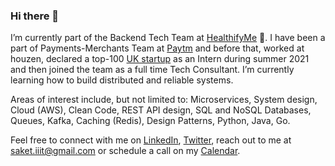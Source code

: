 <!-- ### Hi, I'm Saket! &nbsp;&nbsp;<sup> &#12299;I love to code and build cool products. Currently, learning AWS Infrastructure.</sup> -->

### Hi there 👋

I’m currently part of the Backend Tech Team at [HealthifyMe](https://healthifyme.com) 🚀. I have been a part of Payments-Merchants Team at [Paytm](https://paytm.com) and before that, worked at houzen, declared a top-100 [UK startup](https://startups.co.uk) as an Intern during summer 2021 and then joined the team as a full time Tech Consultant. I’m currently learning how to build distributed and reliable systems. 

Areas of interest include, but not limited to: Microservices, System design, Cloud (AWS), Clean Code, REST API design, SQL and NoSQL Databases, Queues, Kafka, Caching (Redis), Design Patterns, Python, Java, Go. 

Feel free to connect with me on <a href=https://www.linkedin.com/in/saket13/ target="blank">LinkedIn</a>,  <a href=https://www.twitter.com/saket13_/ target="blank">Twitter</a>, reach out to me at saket.iiit@gmail.com or schedule a call on my <a href=https://calendly.com/saket13/talk-to-saket target="blank">Calendar</a>.



</p>
